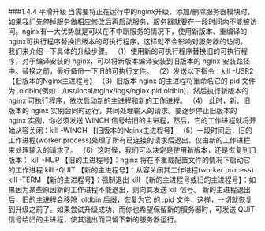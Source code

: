 ###1.4.4 平滑升级
当需要将正在运行中的nginx升级、添加/删除服务器模块时，如果我们先停掉服务做相应修改后再启动服务，服务器就要在一段时间内不能被访问。nginx有一大优势就是可以在不中断服务的情况下，使用新版本、重编译的nginx可执行程序替换旧版本的可执行程序，这样就不会影响对服务器的访问。  
我们来介绍一下具体的升级步骤。
（1）使用新的可执行程序替换旧的可执行程序，对于编译安装的 nginx，可以将新版本编译安装到旧版本的 nginx 安装路径中。替换之前，最好备份一下旧的可执行文件。
（2）发送以下指令：kill -USR2 【旧版本的Nginx主进程号】
（3）旧版本 nginx 的主进程将重命名它的 pid 文件为 .oldbin(例如：/usr/local/nginx/logs/nginx.pid.oldbin)，然后执行新版本的 nginx 可执行程序，依次启动新的主进程和新的工作进程。
（4） 此时，新、旧版本的 nginx 实例会同时运行，共同处理输入的请求。要逐步停止旧版本的 nginx 实例，你必须发送 WINCH 信号给旧的主进程，然后，它的工作进程就将开始从容关闭：kill -WINCH 【旧版本的Nginx主进程号】
（5）一段时间后，旧的工作进程(worker process)处理了所有已连接的请求后退出，仅由新的工作进程来处理输入的请求了。
（6）这时候，我们可以决定是使用新版本，还是恢复到旧版本：
kill -HUP 【旧的主进程号】：nginx 将在不重载配置文件的情况下启动它的工作进程
kill -QUIT 【新的主进程号】：从容关闭其工作进程(worker process) 
kill -TERM 【新的主进程号】：强制退出
kill 【新的主进程号或旧的主进程号】：如果因为某些原因新的工作进程不能退出，则向其发送 kill 信号。
新的主进程退出后，旧的主进程会移除 .oldbin 后缀，恢复为它 的 .pid 文件，这样，一切就恢复到升级之前了。如果尝试升级成功，而你也希望保留新的服务器时，可发送 QUIT 信号给旧的主进程，使其退出而只留下新的服务器运行。